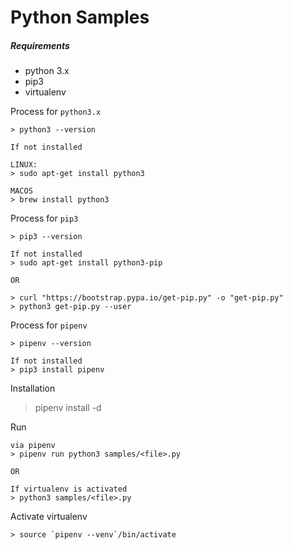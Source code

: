 # Python Samples

##### Requirements
- python 3.x
- pip3
- virtualenv

Process for `python3.x`
```
> python3 --version

If not installed

LINUX:
> sudo apt-get install python3

MACOS
> brew install python3
```

Process for `pip3`
```
> pip3 --version

If not installed
> sudo apt-get install python3-pip

OR

> curl "https://bootstrap.pypa.io/get-pip.py" -o "get-pip.py"
> python3 get-pip.py --user
```

Process for `pipenv`
```
> pipenv --version

If not installed
> pip3 install pipenv
```

Installation
> pipenv install -d

Run
```
via pipenv
> pipenv run python3 samples/<file>.py

OR

If virtualenv is activated
> python3 samples/<file>.py
```

Activate virtualenv
```
> source `pipenv --venv`/bin/activate
```
